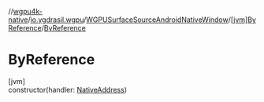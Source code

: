 //[wgpu4k-native](../../../../index.md)/[io.ygdrasil.wgpu](../../index.md)/[WGPUSurfaceSourceAndroidNativeWindow](../index.md)/[[jvm]ByReference](index.md)/[ByReference](-by-reference.md)

# ByReference

[jvm]\
constructor(handler: [NativeAddress](../../../ffi/-native-address/index.md))